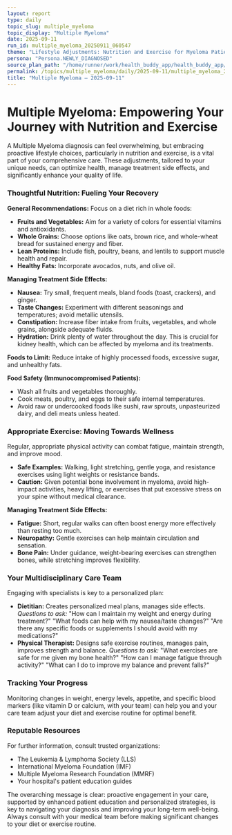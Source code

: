 ```yaml
---
layout: report
type: daily
topic_slug: multiple_myeloma
topic_display: "Multiple Myeloma"
date: 2025-09-11
run_id: multiple_myeloma_20250911_060547
theme: "Lifestyle Adjustments: Nutrition and Exercise for Myeloma Patients"
persona: "Persona.NEWLY_DIAGNOSED"
source_plan_path: "/home/runner/work/health_buddy_app/health_buddy_app/.results/multiple_myeloma/weekly_plan/2025-09-08/plan.json"
permalink: /topics/multiple_myeloma/daily/2025-09-11/multiple_myeloma_20250911_060547/
title: "Multiple Myeloma — 2025-09-11"
---
```


# Multiple Myeloma: Empowering Your Journey with Nutrition and Exercise

A Multiple Myeloma diagnosis can feel overwhelming, but embracing proactive lifestyle choices, particularly in nutrition and exercise, is a vital part of your comprehensive care. These adjustments, tailored to your unique needs, can optimize health, manage treatment side effects, and significantly enhance your quality of life.

### Thoughtful Nutrition: Fueling Your Recovery

**General Recommendations:** Focus on a diet rich in whole foods:
*   **Fruits and Vegetables:** Aim for a variety of colors for essential vitamins and antioxidants.
*   **Whole Grains:** Choose options like oats, brown rice, and whole-wheat bread for sustained energy and fiber.
*   **Lean Proteins:** Include fish, poultry, beans, and lentils to support muscle health and repair.
*   **Healthy Fats:** Incorporate avocados, nuts, and olive oil.

**Managing Treatment Side Effects:**
*   **Nausea:** Try small, frequent meals, bland foods (toast, crackers), and ginger.
*   **Taste Changes:** Experiment with different seasonings and temperatures; avoid metallic utensils.
*   **Constipation:** Increase fiber intake from fruits, vegetables, and whole grains, alongside adequate fluids.
*   **Hydration:** Drink plenty of water throughout the day. This is crucial for kidney health, which can be affected by myeloma and its treatments.

**Foods to Limit:** Reduce intake of highly processed foods, excessive sugar, and unhealthy fats.

**Food Safety (Immunocompromised Patients):**
*   Wash all fruits and vegetables thoroughly.
*   Cook meats, poultry, and eggs to their safe internal temperatures.
*   Avoid raw or undercooked foods like sushi, raw sprouts, unpasteurized dairy, and deli meats unless heated.

### Appropriate Exercise: Moving Towards Wellness

Regular, appropriate physical activity can combat fatigue, maintain strength, and improve mood.
*   **Safe Examples:** Walking, light stretching, gentle yoga, and resistance exercises using light weights or resistance bands.
*   **Caution:** Given potential bone involvement in myeloma, avoid high-impact activities, heavy lifting, or exercises that put excessive stress on your spine without medical clearance.

**Managing Treatment Side Effects:**
*   **Fatigue:** Short, regular walks can often boost energy more effectively than resting too much.
*   **Neuropathy:** Gentle exercises can help maintain circulation and sensation.
*   **Bone Pain:** Under guidance, weight-bearing exercises can strengthen bones, while stretching improves flexibility.

### Your Multidisciplinary Care Team

Engaging with specialists is key to a personalized plan:
*   **Dietitian:** Creates personalized meal plans, manages side effects. *Questions to ask:* "How can I maintain my weight and energy during treatment?" "What foods can help with my nausea/taste changes?" "Are there any specific foods or supplements I should avoid with my medications?"
*   **Physical Therapist:** Designs safe exercise routines, manages pain, improves strength and balance. *Questions to ask:* "What exercises are safe for me given my bone health?" "How can I manage fatigue through activity?" "What can I do to improve my balance and prevent falls?"

### Tracking Your Progress

Monitoring changes in weight, energy levels, appetite, and specific blood markers (like vitamin D or calcium, with your team) can help you and your care team adjust your diet and exercise routine for optimal benefit.

### Reputable Resources

For further information, consult trusted organizations:
*   The Leukemia & Lymphoma Society (LLS)
*   International Myeloma Foundation (IMF)
*   Multiple Myeloma Research Foundation (MMRF)
*   Your hospital's patient education guides

The overarching message is clear: proactive engagement in your care, supported by enhanced patient education and personalized strategies, is key to navigating your diagnosis and improving your long-term well-being. Always consult with your medical team before making significant changes to your diet or exercise routine.
